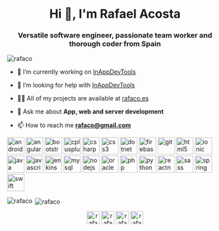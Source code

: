 <h1 align="center">Hi 👋, I'm Rafael Acosta</h1>
<h3 align="center">Versatile software engineer, passionate team worker and thorough coder from Spain</h3>

<p align="left"> <img src="https://komarev.com/ghpvc/?username=rafaco" alt="rafaco" /> </p>

- 🔭 I’m currently working on [InAppDevTools](https://github.com/rafaco/InAppDevTools)

- 🤝 I’m looking for help with [InAppDevTools](https://github.com/rafaco/InAppDevTools)

- 👨‍💻 All of my projects are available at [rafaco.es](rafaco.es)

- 💬 Ask me about **App, web and server development**

- 📫 How to reach me **rafaco@gmail.com**

<p align="left"><img src="https://devicons.github.io/devicon/devicon.git/icons/android/android-original-wordmark.svg" alt="android" width="40" height="40"/> <img src="https://devicons.github.io/devicon/devicon.git/icons/angularjs/angularjs-original.svg" alt="angularjs" width="40" height="40"/> <img src="https://devicons.github.io/devicon/devicon.git/icons/bootstrap/bootstrap-plain.svg" alt="bootstrap" width="40" height="40"/> <img src="https://devicons.github.io/devicon/devicon.git/icons/cplusplus/cplusplus-original.svg" alt="cplusplus" width="40" height="40"/> <img src="https://devicons.github.io/devicon/devicon.git/icons/csharp/csharp-original.svg" alt="csharp" width="40" height="40"/> <img src="https://devicons.github.io/devicon/devicon.git/icons/css3/css3-original-wordmark.svg" alt="css3" width="40" height="40"/> <img src="https://devicons.github.io/devicon/devicon.git/icons/dot-net/dot-net-original-wordmark.svg" alt="dotnet" width="40" height="40"/> <img src="https://www.vectorlogo.zone/logos/firebase/firebase-icon.svg" alt="firebase" width="40" height="40"/> <img src="https://www.vectorlogo.zone/logos/git-scm/git-scm-icon.svg" alt="git" width="40" height="40"/> <img src="https://devicons.github.io/devicon/devicon.git/icons/html5/html5-original-wordmark.svg" alt="html5" width="40" height="40"/> <img src="https://upload.wikimedia.org/wikipedia/commons/d/d1/Ionic_Logo.svg" alt="ionic" width="40" height="40"/> <img src="https://devicons.github.io/devicon/devicon.git/icons/java/java-original-wordmark.svg" alt="java" width="40" height="40"/> <img src="https://devicons.github.io/devicon/devicon.git/icons/javascript/javascript-original.svg" alt="javascript" width="40" height="40"/> <img src="https://www.vectorlogo.zone/logos/jenkins/jenkins-icon.svg" alt="jenkins" width="40" height="40"/> <img src="https://devicons.github.io/devicon/devicon.git/icons/mysql/mysql-original-wordmark.svg" alt="mysql" width="40" height="40"/> <img src="https://devicons.github.io/devicon/devicon.git/icons/nodejs/nodejs-original-wordmark.svg" alt="nodejs" width="40" height="40"/> <img src="https://devicons.github.io/devicon/devicon.git/icons/oracle/oracle-original.svg" alt="oracle" width="40" height="40"/> <img src="https://devicons.github.io/devicon/devicon.git/icons/php/php-original.svg" alt="php" width="40" height="40"/> <img src="https://devicons.github.io/devicon/devicon.git/icons/python/python-original.svg" alt="python" width="40" height="40"/> <img src="https://reactnative.dev/img/header_logo.svg" alt="reactnative" width="40" height="40"/> <img src="https://devicons.github.io/devicon/devicon.git/icons/sass/sass-original.svg" alt="sass" width="40" height="40"/> <img src="https://www.vectorlogo.zone/logos/springio/springio-icon.svg" alt="spring" width="40" height="40"/> <img src="https://devicons.github.io/devicon/devicon.git/icons/swift/swift-original-wordmark.svg" alt="swift" width="40" height="40"/></p>

<p><img align="left" src="https://github-readme-stats.vercel.app/api/top-langs/?username=rafaco&layout=compact&hide=html" alt="rafaco" /></p>

<p>&nbsp;<img align="center" src="https://github-readme-stats.vercel.app/api?username=rafaco&show_icons=true" alt="rafaco" /></p>

<p align="center">
<a href="https://dev.to/rafaco" target="blank"><img align="center" src="https://cdn.jsdelivr.net/npm/simple-icons@3.0.1/icons/dev-dot-to.svg" alt="rafaco" height="30" width="30" /></a>
<a href="https://twitter.com/rafaco_es" target="blank"><img align="center" src="https://cdn.jsdelivr.net/npm/simple-icons@3.0.1/icons/twitter.svg" alt="rafaco_es" height="30" width="30" /></a>
<a href="https://linkedin.com/in/rafaco" target="blank"><img align="center" src="https://cdn.jsdelivr.net/npm/simple-icons@3.0.1/icons/linkedin.svg" alt="rafaco" height="30" width="30" /></a>
<a href="https://stackoverflow.com/users/rafaco" target="blank"><img align="center" src="https://cdn.jsdelivr.net/npm/simple-icons@3.0.1/icons/stackoverflow.svg" alt="rafaco" height="30" width="30" /></a>
</p>